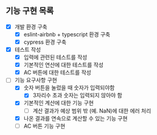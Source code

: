 ## 기능 구현 목록
- [x] 개발 환경 구축
  - [x] eslint-airbnb + typescript 환경 구축
  - [x] cypress 환경 구축
- [x] 테스트 작성
  - [x] 입력에 관련된 테스트를 작성
  - [x] 기본적인 연산에 대한 테스트를 작성
  - [x] AC 버튼에 대한 테스트를 작성
- [ ] 기능 요구사항 구현
  - [x] 숫자 버튼을 눌렀을 때 숫자가 입력되야함
    - [x] 3자리수 초과 숫자는 입력되지 않아야 함
  - [x] 기본적인 계산에 대한 기능 구현
    - [ ] 계산 결과가 예상 범위 밖 (예. NaN)에 대한 에러 처리 
  - [x] 나온 결과를 연속으로 계산할 수 있는 기능 구현
  - [ ] AC 버튼 기능 구현